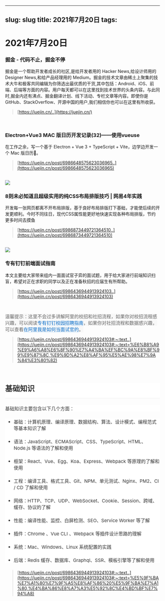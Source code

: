 
---
slug: slug
title: 2021年7月20日
tags: 
---

# 2021年7月20日
### 掘金 - 代码不止，掘金不停

掘金是一个帮助开发者成长的社区,是给开发者用的 Hacker News,给设计师用的 Designer News,和给产品经理用的 Medium。掘金的技术文章由稀土上聚集的技术大牛和极客共同编辑为你筛选出最优质的干货,其中包括：Android、iOS、前端、后端等方面的内容。用户每天都可以在这里找到技术世界的头条内容。与此同时,掘金内还有沸点、掘金翻译计划、线下活动、专栏文章等内容。即使你是 GitHub、StackOverflow、开源中国的用户,我们相信你也可以在这里有所收获。

> [https://juejin.cn/..](https://juejin.cn/)


<br/>


### Electron+Vue3 MAC 版日历开发记录(32)——使用vueuse

在工作之余，写一个基于 Electron + Vue 3 + TypeScript + Vite，边学边开发一个 Mac 版日历📅️。

> [https://juejin.cn/post/6986648575623036965..](https://juejin.cn/post/6986648575623036965)


<br/>


<image src="https://raw.githubusercontent.com/WooodHead/test33/master/images/83938a2c-b835-4f36-b88d-8011bd5b5900.png">


<br/>


### 8则未必知道且超级实用的纯CSS布局排版技巧 | 网易4年实践

开发每一张网页都离不开布局排版，基于良好布局排版打下基础，才能使后续的开发更顺利。今时不同往日，现代CSS属性能更好地快速实现各种布局排版，节约更多时间去摸鱼

> [https://juejin.cn/post/6986873449721364510..](https://juejin.cn/post/6986873449721364510)


<br/>


<image src="https://raw.githubusercontent.com/WooodHead/test33/master/images/d5e78e25-310c-4b7a-af14-fb1792fed2c7.png">


<br/>


### 专有钉钉前端面试指南

本文主要给大家带来组内一面面试官子弈的面试题，用于给大家进行前端知识扫盲，希望对正在求职的同学以及正在准备秋招的应届生有所帮助。

> [https://juejin.cn/post/6986436944913924103..](https://juejin.cn/post/6986436944913924103)


<br/>


<span style="color: rgb(102, 102, 102); font-family: -apple-system, system-ui, &quot;Segoe UI&quot;, Roboto, Ubuntu, Cantarell, &quot;Noto Sans&quot;, sans-serif, system-ui, &quot;Helvetica Neue&quot;, &quot;PingFang SC&quot;, &quot;Hiragino Sans GB&quot;, &quot;Microsoft YaHei&quot;, Arial; font-size: 15px; font-style: normal; font-variant-ligatures: normal; font-variant-caps: normal; font-weight: 400; letter-spacing: normal; orphans: 2; text-align: start; text-indent: 0px; text-transform: none; white-space: normal; widows: 2; word-spacing: 0px; -webkit-text-stroke-width: 0px; background-color: rgb(248, 248, 248); text-decoration-thickness: initial; text-decoration-style: initial; text-decoration-color: initial; display: inline !important; float: none;">温馨提示：这里不会过多讲解阿里的校招和社招流程，如果你对校招流程感兴趣，可以阅读</span><a href="https://juejin.cn/post/6933141572238671880" target="_blank" title="https://juejin.cn/post/6933141572238671880" style="background-color: rgb(248, 248, 248); margin: initial; text-decoration: none; cursor: pointer; color: rgb(2, 105, 200); border-bottom: 1px solid rgb(209, 233, 255); font-family: -apple-system, system-ui, &quot;Segoe UI&quot;, Roboto, Ubuntu, Cantarell, &quot;Noto Sans&quot;, sans-serif, system-ui, &quot;Helvetica Neue&quot;, &quot;PingFang SC&quot;, &quot;Hiragino Sans GB&quot;, &quot;Microsoft YaHei&quot;, Arial; font-size: 15px; font-style: normal; font-variant-ligatures: normal; font-variant-caps: normal; font-weight: 400; letter-spacing: normal; orphans: 2; text-align: start; text-indent: 0px; text-transform: none; white-space: normal; widows: 2; word-spacing: 0px; -webkit-text-stroke-width: 0px;">专有钉钉校园招聘指南</a><span style="color: rgb(102, 102, 102); font-family: -apple-system, system-ui, &quot;Segoe UI&quot;, Roboto, Ubuntu, Cantarell, &quot;Noto Sans&quot;, sans-serif, system-ui, &quot;Helvetica Neue&quot;, &quot;PingFang SC&quot;, &quot;Hiragino Sans GB&quot;, &quot;Microsoft YaHei&quot;, Arial; font-size: 15px; font-style: normal; font-variant-ligatures: normal; font-variant-caps: normal; font-weight: 400; letter-spacing: normal; orphans: 2; text-align: start; text-indent: 0px; text-transform: none; white-space: normal; widows: 2; word-spacing: 0px; -webkit-text-stroke-width: 0px; background-color: rgb(248, 248, 248); text-decoration-thickness: initial; text-decoration-style: initial; text-decoration-color: initial; display: inline !important; float: none;">，如果你对社招流程和数据感兴趣，可以查看</span><a href="https://juejin.cn/post/6844904093425598471" target="_blank" title="https://juejin.cn/post/6844904093425598471" style="background-color: rgb(248, 248, 248); margin: initial; text-decoration: none; cursor: pointer; color: rgb(2, 105, 200); border-bottom: 1px solid rgb(209, 233, 255); font-family: -apple-system, system-ui, &quot;Segoe UI&quot;, Roboto, Ubuntu, Cantarell, &quot;Noto Sans&quot;, sans-serif, system-ui, &quot;Helvetica Neue&quot;, &quot;PingFang SC&quot;, &quot;Hiragino Sans GB&quot;, &quot;Microsoft YaHei&quot;, Arial; font-size: 15px; font-style: normal; font-variant-ligatures: normal; font-variant-caps: normal; font-weight: 400; letter-spacing: normal; orphans: 2; text-align: start; text-indent: 0px; text-transform: none; white-space: normal; widows: 2; word-spacing: 0px; -webkit-text-stroke-width: 0px;">在阿里我是如何当面试官的</a><span style="color: rgb(102, 102, 102); font-family: -apple-system, system-ui, &quot;Segoe UI&quot;, Roboto, Ubuntu, Cantarell, &quot;Noto Sans&quot;, sans-serif, system-ui, &quot;Helvetica Neue&quot;, &quot;PingFang SC&quot;, &quot;Hiragino Sans GB&quot;, &quot;Microsoft YaHei&quot;, Arial; font-size: 15px; font-style: normal; font-variant-ligatures: normal; font-variant-caps: normal; font-weight: 400; letter-spacing: normal; orphans: 2; text-align: start; text-indent: 0px; text-transform: none; white-space: normal; widows: 2; word-spacing: 0px; -webkit-text-stroke-width: 0px; background-color: rgb(248, 248, 248); text-decoration-thickness: initial; text-decoration-style: initial; text-decoration-color: initial; display: inline !important; float: none;">。</span>

> [https://juejin.cn/post/6986436944913924103#:~:text..](https://juejin.cn/post/6986436944913924103#:~:text=%E6%B8%A9%E9%A6%A8%E6%8F%90%E7%A4%BA%EF%BC%9A%E8%BF%99%E9%87%8C,%E9%9D%A2%E8%AF%95%E5%AE%98%E7%9A%84%E3%80%82)


<br/>


<h2 data-id="heading-3" style="line-height: 1.5; margin-top: 35px; margin-bottom: 10px; padding-bottom: 12px; font-size: 24px; border-bottom: 1px solid rgb(236, 236, 236); color: rgb(51, 51, 51); font-family: -apple-system, system-ui, &quot;Segoe UI&quot;, Roboto, Ubuntu, Cantarell, &quot;Noto Sans&quot;, sans-serif, system-ui, &quot;Helvetica Neue&quot;, &quot;PingFang SC&quot;, &quot;Hiragino Sans GB&quot;, &quot;Microsoft YaHei&quot;, Arial; font-style: normal; font-variant-ligatures: normal; font-variant-caps: normal; letter-spacing: normal; orphans: 2; text-align: start; text-indent: 0px; text-transform: none; white-space: normal; widows: 2; word-spacing: 0px; -webkit-text-stroke-width: 0px; background-color: rgb(255, 255, 255); text-decoration-thickness: initial; text-decoration-style: initial; text-decoration-color: initial;">基础知识</h2><p style="line-height: inherit; margin-top: 22px; margin-bottom: 22px; color: rgb(51, 51, 51); font-family: -apple-system, system-ui, &quot;Segoe UI&quot;, Roboto, Ubuntu, Cantarell, &quot;Noto Sans&quot;, sans-serif, system-ui, &quot;Helvetica Neue&quot;, &quot;PingFang SC&quot;, &quot;Hiragino Sans GB&quot;, &quot;Microsoft YaHei&quot;, Arial; font-size: 15px; font-style: normal; font-variant-ligatures: normal; font-variant-caps: normal; font-weight: 400; letter-spacing: normal; orphans: 2; text-align: start; text-indent: 0px; text-transform: none; white-space: normal; widows: 2; word-spacing: 0px; -webkit-text-stroke-width: 0px; background-color: rgb(255, 255, 255); text-decoration-thickness: initial; text-decoration-style: initial; text-decoration-color: initial;">基础知识主要包含以下几个方面：</p><ul style="padding: 0px 0px 0px 28px; margin: 0px; color: rgb(51, 51, 51); font-family: -apple-system, system-ui, &quot;Segoe UI&quot;, Roboto, Ubuntu, Cantarell, &quot;Noto Sans&quot;, sans-serif, system-ui, &quot;Helvetica Neue&quot;, &quot;PingFang SC&quot;, &quot;Hiragino Sans GB&quot;, &quot;Microsoft YaHei&quot;, Arial; font-size: 15px; font-style: normal; font-variant-ligatures: normal; font-variant-caps: normal; font-weight: 400; letter-spacing: normal; orphans: 2; text-align: start; text-indent: 0px; text-transform: none; white-space: normal; widows: 2; word-spacing: 0px; -webkit-text-stroke-width: 0px; background-color: rgb(255, 255, 255); text-decoration-thickness: initial; text-decoration-style: initial; text-decoration-color: initial;"><li style="list-style: inherit; margin-bottom: 0px;"><p style="line-height: inherit; margin-top: 22px; margin-bottom: 22px;">基础：计算机原理、编译原理、数据结构、算法、设计模式、编程范式等基本知识了解</p></li><li style="list-style: inherit; margin-bottom: 0px;"><p style="line-height: inherit; margin-top: 22px; margin-bottom: 22px;">语法：JavaScript、ECMAScript、CSS、TypeScript、HTML、Node.js 等语法的了解和使用</p></li><li style="list-style: inherit; margin-bottom: 0px;"><p style="line-height: inherit; margin-top: 22px; margin-bottom: 22px;">框架：React、Vue、Egg、Koa、Express、Webpack 等原理的了解和使用</p></li><li style="list-style: inherit; margin-bottom: 0px;"><p style="line-height: inherit; margin-top: 22px; margin-bottom: 22px;">工程：编译工具、格式工具、Git、NPM、单元测试、Nginx、PM2、CI / CD 了解和使用</p></li><li style="list-style: inherit; margin-bottom: 0px;"><p style="line-height: inherit; margin-top: 22px; margin-bottom: 22px;">网络：HTTP、TCP、UDP、WebSocket、Cookie、Session、跨域、缓存、协议的了解</p></li><li style="list-style: inherit; margin-bottom: 0px;"><p style="line-height: inherit; margin-top: 22px; margin-bottom: 22px;">性能：编译性能、监控、白屏检测、SEO、Service Worker 等了解</p></li><li style="list-style: inherit; margin-bottom: 0px;"><p style="line-height: inherit; margin-top: 22px; margin-bottom: 22px;">插件：Chrome 、Vue CLI 、Webpack 等插件设计思路的理解</p></li><li style="list-style: inherit; margin-bottom: 0px;"><p style="line-height: inherit; margin-top: 22px; margin-bottom: 22px;">系统：Mac、Windows、Linux 系统配置的实践</p></li><li style="list-style: inherit; margin-bottom: 0px;"><p style="line-height: inherit; margin-top: 22px; margin-bottom: 22px;">后端：Redis 缓存、数据库、Graphql、SSR、模板引擎等了解和使用</p></li></ul>

> [https://juejin.cn/post/6986436944913924103#:~:text..](https://juejin.cn/post/6986436944913924103#:~:text=%E5%9F%BA%E7%A1%80%E7%9F%A5%E8%AF%86%20%E5%9F%BA%E7%A1%80,%E4%BA%86%E8%A7%A3%E5%92%8C%E4%BD%BF%E7%94%A8)